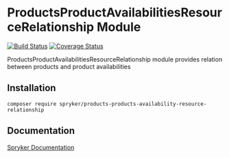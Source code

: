 # ProductsProductAvailabilitiesResourceRelationship Module
[![Build Status](https://travis-ci.org/spryker/products-product-availabilities-resource-relationship.svg)](https://travis-ci.org/spryker/products-products-availability-resource-relationship)
[![Coverage Status](https://coveralls.io/repos/github/spryker/products-product-availabilities-resource-relationship/badge.svg)](https://coveralls.io/github/spryker/products-products-availability-resource-relationship)

ProductsProductAvailabilitiesResourceRelationship module provides relation between products and product availabilities

## Installation

```
composer require spryker/products-products-availability-resource-relationship
```

## Documentation

[Spryker Documentation](https://academy.spryker.com/developing_with_spryker/module_guide/modules.html)
